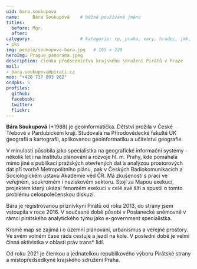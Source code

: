 ```yaml
---
uid: bara.soukupova
name:     Bára Soukupová 	# běžně používáné jméno
titles:
  before: Mgr.
  after:
category:                 	# kategorie: rp, praha, vary, hradec, jmk, senat
- pks
img: people/soukupova-bara.jpg   # 165 x 220
heroImg: Prague_panorama.jpeg
description: členka předsednictva krajského sdružení Pirátů v Praze    	# kratký popis, max 160 znaků
mail:
- bara.soukupova@pirati.cz
mob: "+420 737 803 982"
ordpks: 5
profiles:
  github:       
  facebook:    
  twitter: 		  
  flickr:		  
---
```


**Bára Soukupová** (*1988) je geoinformatička. Dětství prožila v České Třebové v Pardubickém kraji. Studovala na Přírodovědecké fakultě UK geografii a kartografii, aplikovanou geoinformatiku a učitelství geografie.

V minulosti působila jako specialistka na geografické informační systémy - několik let i na Institutu plánování a rozvoje hl. m. Prahy, kde pomáhala mimo jiné s publikací pražských otevřených dat a analýzou prostorových dat při tvorbě Metropolitního plánu, pak v Českých Radiokomunikacích a Sociologickém ústavu Akademie věd ČR. Má zkušenosti s prací ve veřejném, soukromém i neziskovém sektoru. Stojí za Mapou exekucí, projektem který ukázal fenomém exekucí v celé své šíři a spustil o tomto problému celospolečenskou diskuzi.

Bára je registrovanou příznivkyní Pirátů od roku 2013, do strany jsem vstoupila v roce 2016. V současné době působí v Poslanecké sněmovně v rámci pirátského analytického týmu jako e-government specialistka.

Kromě map se zajímá i o územní plánování, urbanismus a veřejné prostory. Ve svém volném čase ráda cestuje a jezdí na kole. V poslední době je velmi činná aktivistka v oblasti práv trans* lidí.

Od roku 2021 je členkou a jednatelkou republikového výboru Pirátské strany a místopředsedkyně krajského sdružení Praha.
